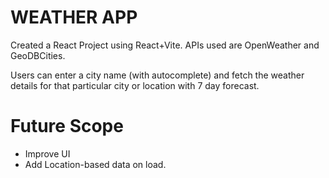 # WEATHER APP

Created a React Project using React+Vite. APIs used are OpenWeather and GeoDBCities.

Users can enter a city name (with autocomplete) and fetch the weather details for that particular city or location with 7 day forecast.

# Future Scope

+ Improve UI
+ Add Location-based data on load.